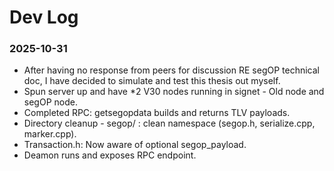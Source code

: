 # Dev Log
### 2025-10-31
- After having no response from peers for discussion RE segOP technical doc, I have decided to simulate and test this thesis out myself.
- Spun server up and have *2 V30 nodes running in signet - Old node and segOP node.
- Completed RPC: getsegopdata builds and returns TLV payloads.
- Directory cleanup - segop/ : clean namespace (segop.h, serialize.cpp, marker.cpp).
- Transaction.h: Now aware of optional segop_payload.
- Deamon runs and exposes RPC endpoint.
